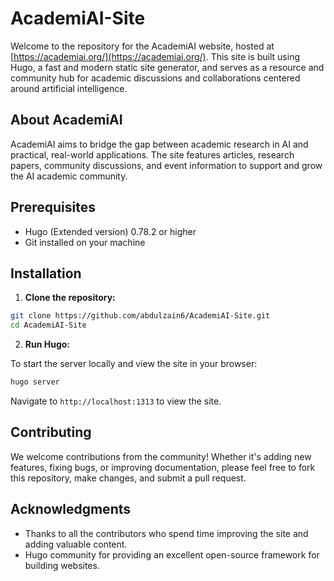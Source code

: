 # AcademiAI-Site

Welcome to the repository for the AcademiAI website, hosted at [https://academiai.org/](https://academiai.org/). This site is built using Hugo, a fast and modern static site generator, and serves as a resource and community hub for academic discussions and collaborations centered around artificial intelligence.

## About AcademiAI

AcademiAI aims to bridge the gap between academic research in AI and practical, real-world applications. The site features articles, research papers, community discussions, and event information to support and grow the AI academic community.

## Prerequisites

- Hugo (Extended version) 0.78.2 or higher
- Git installed on your machine

## Installation

1. **Clone the repository:**

```bash
git clone https://github.com/abdulzain6/AcademiAI-Site.git
cd AcademiAI-Site
```

2. **Run Hugo:**

To start the server locally and view the site in your browser:

```bash
hugo server
```

Navigate to `http://localhost:1313` to view the site.

## Contributing

We welcome contributions from the community! Whether it's adding new features, fixing bugs, or improving documentation, please feel free to fork this repository, make changes, and submit a pull request.

## Acknowledgments

- Thanks to all the contributors who spend time improving the site and adding valuable content.
- Hugo community for providing an excellent open-source framework for building websites.
